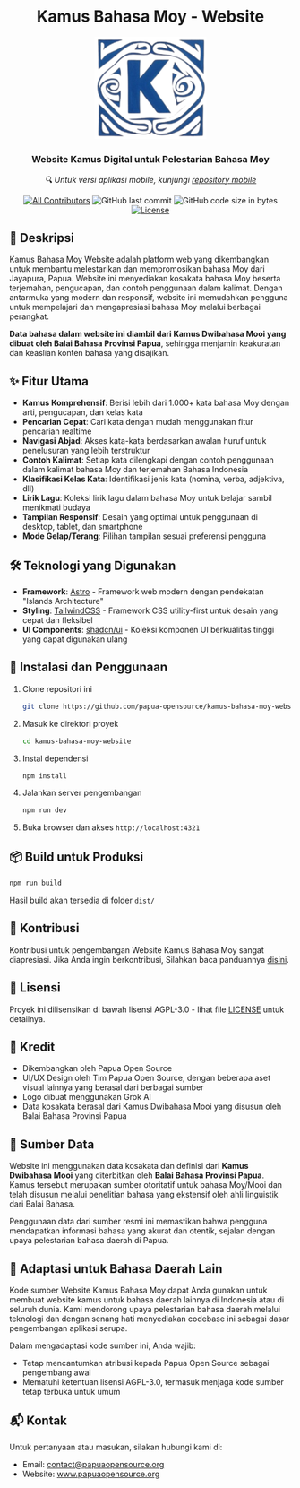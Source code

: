 <h1 align="center">Kamus Bahasa Moy - Website</h1>

<div align="center">
  <img src="src/assets/images/logo-kamus-bahasa-moy.svg" alt="Logo Kamus Bahasa Moy" width="200"/>
  <h3>Website Kamus Digital untuk Pelestarian Bahasa Moy</h3>
  <p><em>🔍 Untuk versi aplikasi mobile, kunjungi <a href="https://github.com/papua-opensource/kamus-bahasa-moy-mobile">repository mobile</a></em></p>
</div>

<div align="center">

[![All Contributors](https://img.shields.io/github/contributors/papua-opensource/kamus-bahasa-moy-website)](https://github.com/papua-opensource/kamus-bahasa-moy-website/graphs/contributors)
![GitHub last commit](https://img.shields.io/github/last-commit/papua-opensource/kamus-bahasa-moy-website.svg)
![GitHub code size in bytes](https://img.shields.io/github/languages/code-size/papua-opensource/kamus-bahasa-moy-website)
[![License](https://img.shields.io/github/license/papua-opensource/kamus-bahasa-moy-website.svg)](LICENSE)

</div>

## 📝 Deskripsi

Kamus Bahasa Moy Website adalah platform web yang dikembangkan untuk membantu melestarikan dan mempromosikan bahasa Moy dari Jayapura, Papua. Website ini menyediakan kosakata bahasa Moy beserta terjemahan, pengucapan, dan contoh penggunaan dalam kalimat. Dengan antarmuka yang modern dan responsif, website ini memudahkan pengguna untuk mempelajari dan mengapresiasi bahasa Moy melalui berbagai perangkat.

**Data bahasa dalam website ini diambil dari Kamus Dwibahasa Mooi yang dibuat oleh Balai Bahasa Provinsi Papua**, sehingga menjamin keakuratan dan keaslian konten bahasa yang disajikan.

## ✨ Fitur Utama

- **Kamus Komprehensif**: Berisi lebih dari 1.000+ kata bahasa Moy dengan arti, pengucapan, dan kelas kata
- **Pencarian Cepat**: Cari kata dengan mudah menggunakan fitur pencarian realtime
- **Navigasi Abjad**: Akses kata-kata berdasarkan awalan huruf untuk penelusuran yang lebih terstruktur
- **Contoh Kalimat**: Setiap kata dilengkapi dengan contoh penggunaan dalam kalimat bahasa Moy dan terjemahan Bahasa Indonesia
- **Klasifikasi Kelas Kata**: Identifikasi jenis kata (nomina, verba, adjektiva, dll)
- **Lirik Lagu**: Koleksi lirik lagu dalam bahasa Moy untuk belajar sambil menikmati budaya
- **Tampilan Responsif**: Desain yang optimal untuk penggunaan di desktop, tablet, dan smartphone
- **Mode Gelap/Terang**: Pilihan tampilan sesuai preferensi pengguna

## 🛠️ Teknologi yang Digunakan

- **Framework**: [Astro](https://astro.build/) - Framework web modern dengan pendekatan "Islands Architecture"
- **Styling**: [TailwindCSS](https://tailwindcss.com/) - Framework CSS utility-first untuk desain yang cepat dan fleksibel
- **UI Components**: [shadcn/ui](https://ui.shadcn.com/) - Koleksi komponen UI berkualitas tinggi yang dapat digunakan ulang

## 🚀 Instalasi dan Penggunaan

1. Clone repositori ini
   ```bash
   git clone https://github.com/papua-opensource/kamus-bahasa-moy-website.git
   ```

2. Masuk ke direktori proyek
   ```bash
   cd kamus-bahasa-moy-website
   ```

3. Instal dependensi
   ```bash
   npm install
   ```

4. Jalankan server pengembangan
   ```bash
   npm run dev
   ```

5. Buka browser dan akses `http://localhost:4321`

## 📦 Build untuk Produksi

```bash
npm run build
```

Hasil build akan tersedia di folder `dist/`

## 🤝 Kontribusi

Kontribusi untuk pengembangan Website Kamus Bahasa Moy sangat diapresiasi. Jika Anda ingin berkontribusi, Silahkan baca panduannya [disini](CONTRIBUTING.md).

## 📄 Lisensi

Proyek ini dilisensikan di bawah lisensi AGPL-3.0 - lihat file [LICENSE](LICENSE) untuk detailnya.

## 🙏 Kredit

- Dikembangkan oleh Papua Open Source
- UI/UX Design oleh Tim Papua Open Source, dengan beberapa aset visual lainnya yang berasal dari berbagai sumber
- Logo dibuat menggunakan Grok AI
- Data kosakata berasal dari Kamus Dwibahasa Mooi yang disusun oleh Balai Bahasa Provinsi Papua

## 📖 Sumber Data

Website ini menggunakan data kosakata dan definisi dari **Kamus Dwibahasa Mooi** yang diterbitkan oleh **Balai Bahasa Provinsi Papua**. Kamus tersebut merupakan sumber otoritatif untuk bahasa Moy/Mooi dan telah disusun melalui penelitian bahasa yang ekstensif oleh ahli linguistik dari Balai Bahasa.

Penggunaan data dari sumber resmi ini memastikan bahwa pengguna mendapatkan informasi bahasa yang akurat dan otentik, sejalan dengan upaya pelestarian bahasa daerah di Papua.

## 🔄 Adaptasi untuk Bahasa Daerah Lain

Kode sumber Website Kamus Bahasa Moy dapat Anda gunakan untuk membuat website kamus untuk bahasa daerah lainnya di Indonesia atau di seluruh dunia. Kami mendorong upaya pelestarian bahasa daerah melalui teknologi dan dengan senang hati menyediakan codebase ini sebagai dasar pengembangan aplikasi serupa.

Dalam mengadaptasi kode sumber ini, Anda wajib:
- Tetap mencantumkan atribusi kepada Papua Open Source sebagai pengembang awal
- Mematuhi ketentuan lisensi AGPL-3.0, termasuk menjaga kode sumber tetap terbuka untuk umum

## 📬 Kontak

Untuk pertanyaan atau masukan, silakan hubungi kami di:
- Email: contact@papuaopensource.org
- Website: www.papuaopensource.org